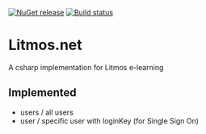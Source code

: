 [![NuGet release](https://img.shields.io/nuget/v/LitmosApi.svg)](https://www.nuget.org/packages/LitmosApi/)
[![Build status](https://ci.appveyor.com/api/projects/status/t4q2m091mwf0uotn/branch/master?svg=true)](https://ci.appveyor.com/project/dampee/litmos-net/branch/master)

# Litmos.net
A csharp implementation for Litmos e-learning

## Implemented

  * users / all users
  * user / specific user with loginKey (for Single Sign On)